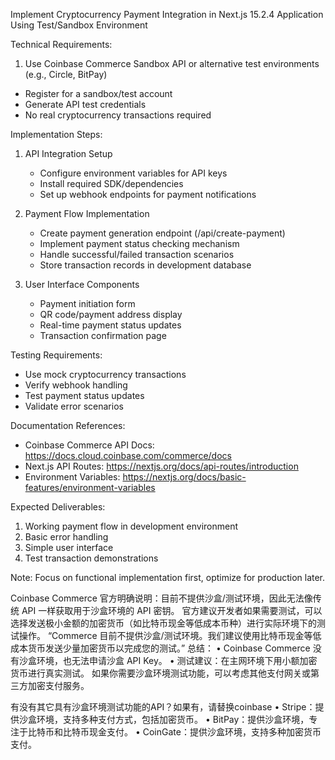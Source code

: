Implement Cryptocurrency Payment Integration in Next.js 15.2.4 Application Using Test/Sandbox Environment

Technical Requirements:
1. Use Coinbase Commerce Sandbox API or alternative test environments (e.g., Circle, BitPay)
- Register for a sandbox/test account
- Generate API test credentials
- No real cryptocurrency transactions required

Implementation Steps:
1. API Integration Setup
   - Configure environment variables for API keys
   - Install required SDK/dependencies
   - Set up webhook endpoints for payment notifications

2. Payment Flow Implementation
   - Create payment generation endpoint (/api/create-payment)
   - Implement payment status checking mechanism
   - Handle successful/failed transaction scenarios
   - Store transaction records in development database

3. User Interface Components
   - Payment initiation form
   - QR code/payment address display
   - Real-time payment status updates
   - Transaction confirmation page

Testing Requirements:
- Use mock cryptocurrency transactions
- Verify webhook handling
- Test payment status updates
- Validate error scenarios

Documentation References:
- Coinbase Commerce API Docs: https://docs.cloud.coinbase.com/commerce/docs
- Next.js API Routes: https://nextjs.org/docs/api-routes/introduction
- Environment Variables: https://nextjs.org/docs/basic-features/environment-variables

Expected Deliverables:
1. Working payment flow in development environment
2. Basic error handling
3. Simple user interface
4. Test transaction demonstrations

Note: Focus on functional implementation first, optimize for production later.

Coinbase Commerce 官方明确说明：目前不提供沙盒/测试环境，因此无法像传统 API 一样获取用于沙盒环境的 API 密钥。
官方建议开发者如果需要测试，可以选择发送极小金额的加密货币（如比特币现金等低成本币种）进行实际环境下的测试操作。
		“Commerce 目前不提供沙盒/测试环境。我们建议使用比特币现金等低成本货币发送少量加密货币以完成您的测试。”
总结：
	•	Coinbase Commerce 没有沙盒环境，也无法申请沙盒 API Key。
	•	测试建议：在主网环境下用小额加密货币进行真实测试。
如果你需要沙盒环境测试功能，可以考虑其他支付网关或第三方加密支付服务。

有没有其它具有沙盒环境测试功能的API？如果有，请替换coinbase
    •	Stripe：提供沙盒环境，支持多种支付方式，包括加密货币。
    •	BitPay：提供沙盒环境，专注于比特币和比特币现金支付。
    •	CoinGate：提供沙盒环境，支持多种加密货币支付。